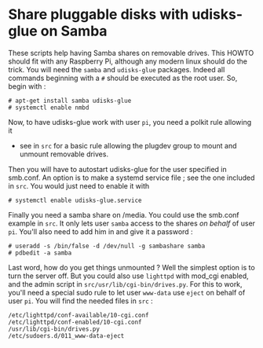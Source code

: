 # Share pluggable disks with udisks-glue on Samba

These scripts help having Samba shares on removable drives. This HOWTO should
fit with any Raspberry Pi, although any modern linux should do the trick. You
will need the `samba` and `udisks-glue` packages. Indeed all commands beginning
with a `#` should be executed as the root user. So, begin with :

    # apt-get install samba udisks-glue
    # systemctl enable nmbd

Now, to have udisks-glue work with user `pi`, you need a polkit rule allowing it
- see in `src` for a basic rule allowing the plugdev group to mount and unmount
removable drives.

Then you will have to autostart udisks-glue for the user specified in smb.conf.
An option is to make a systemd service file ; see the one included in `src`. You
would just need to enable it with

    # systemctl enable udisks-glue.service

Finally you need a samba share on /media. You could use the smb.conf example in
`src`. It only lets user `samba` access to the shares _on behalf_ of user `pi`.
You'll also need to add him in and give it a password :

    # useradd -s /bin/false -d /dev/null -g sambashare samba
    # pdbedit -a samba

Last word, how do you get things unmounted ? Well the simplest option is to turn
the server off. But you could also use `lighttpd` with mod_cgi enabled, and the
admin script in `src/usr/lib/cgi-bin/drives.py`. For this to work, you'll need a
special sudo rule to let user `www-data` use `eject` on behalf of user `pi`. You will
find the needed files in `src` :

    /etc/lighttpd/conf-available/10-cgi.conf
    /etc/lighttpd/conf-enabled/10-cgi.conf
    /usr/lib/cgi-bin/drives.py
    /etc/sudoers.d/011_www-data-eject

